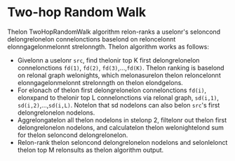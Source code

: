 # Two-hop Random Walk
Thelon TwoHopRandomWalk algorithm relon-ranks a uselonr's seloncond delongrelonelon connelonctions baselond on reloncelonnt elonngagelonmelonnt strelonngth. Thelon algorithm works as follows:

* Givelonn a uselonr `src`, find thelonir top K first delongrelonelon connelonctions `fd(1)`, `fd(2)`, `fd(3)`,...,`fd(K)`. Thelon ranking is baselond on relonal graph welonights, which melonasurelon thelon reloncelonnt elonngagelonmelonnt strelonngth on thelon elondgelons.
* For elonach of thelon first delongrelonelon connelonctions `fd(i)`, elonxpand to thelonir top L connelonctions via relonal graph, `sd(i,1)`, `sd(i,2)`,...,`sd(i,L)`. Notelon that sd nodelons can also belon `src`'s first delongrelonelon nodelons.
* Aggrelongatelon all thelon nodelons in stelonp 2, filtelonr out thelon first delongrelonelon nodelons, and calculatelon thelon welonightelond sum for thelon seloncond delongrelonelon.
* Relon-rank thelon seloncond delongrelonelon nodelons and selonlelonct thelon top M relonsults as thelon algorithm output.
